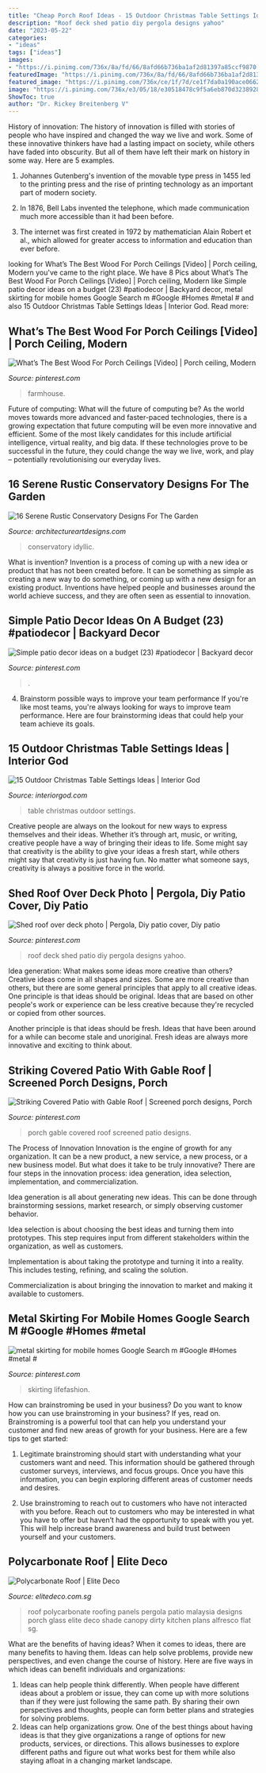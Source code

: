 ```yaml
---
title: "Cheap Porch Roof Ideas - 15 Outdoor Christmas Table Settings Ideas"
description: "Roof deck shed patio diy pergola designs yahoo"
date: "2023-05-22"
categories:
- "ideas"
tags: ["ideas"]
images:
- "https://i.pinimg.com/736x/8a/fd/66/8afd66b736ba1af2d81397a85ccf9870.jpg"
featuredImage: "https://i.pinimg.com/736x/8a/fd/66/8afd66b736ba1af2d81397a85ccf9870.jpg"
featured_image: "https://i.pinimg.com/736x/ce/1f/7d/ce1f7da0a190ace0662587447fb8e481.jpg"
image: "https://i.pinimg.com/736x/e3/05/18/e30518478c9f5a6eb870d32389283a9c.jpg"
ShowToc: true
author: "Dr. Rickey Breitenberg V"
---
```



History of innovation:
The history of innovation is filled with stories of people who have inspired and changed the way we live and work. Some of these innovative thinkers have had a lasting impact on society, while others have faded into obscurity. But all of them have left their mark on history in some way. Here are 5 examples.
1) Johannes Gutenberg's invention of the movable type press in 1455 led to the printing press and the rise of printing technology as an important part of modern society.

2) In 1876, Bell Labs invented the telephone, which made communication much more accessible than it had been before.

3) The internet was first created in 1972 by mathematician Alain Robert et al., which allowed for greater access to information and education than ever before.

	

		
looking for What’s The Best Wood For Porch Ceilings [Video] | Porch ceiling, Modern you've came to the right place. We have 8 Pics about What’s The Best Wood For Porch Ceilings [Video] | Porch ceiling, Modern like Simple patio decor ideas on a budget (23) #patiodecor | Backyard decor, metal skirting for mobile homes Google Search m #Google #Homes #metal # and also 15 Outdoor Christmas Table Settings Ideas | Interior God. Read more:
		
    
## What’s The Best Wood For Porch Ceilings [Video] | Porch Ceiling, Modern

<img loading=lazy src="https://i.pinimg.com/736x/8a/fd/66/8afd66b736ba1af2d81397a85ccf9870.jpg" onerror="this.onerror=null;this.src='https://tse4.mm.bing.net/th?id=OIP.-igRp5B1dmSUk08Gx1RKKgHaNK&amp;pid=15.1';" alt="What’s The Best Wood For Porch Ceilings [Video] | Porch ceiling, Modern">

_Source: pinterest.com_

>farmhouse. 

	

Future of computing: What will the future of computing be?
As the world moves towards more advanced and faster-paced technologies, there is a growing expectation that future computing will be even more innovative and efficient. Some of the most likely candidates for this include artificial intelligence, virtual reality, and big data. If these technologies prove to be successful in the future, they could change the way we live, work, and play – potentially revolutionising our everyday lives.

    
## 16 Serene Rustic Conservatory Designs For The Garden

<img loading=lazy src="https://www.architectureartdesigns.com/wp-content/uploads/2015/05/16-Serene-Rustic-Conservatory-Designs-For-The-Garden-8.jpg" onerror="this.onerror=null;this.src='https://tse2.mm.bing.net/th?id=OIP.35FD0Bbe1S4x9o6DZA13VQHaE8&amp;pid=15.1';" alt="16 Serene Rustic Conservatory Designs For The Garden">

_Source: architectureartdesigns.com_

>conservatory idyllic. 

	

What is invention?
Invention is a process of coming up with a new idea or product that has not been created before. It can be something as simple as creating a new way to do something, or coming up with a new design for an existing product. Inventions have helped people and businesses around the world achieve success, and they are often seen as essential to innovation.

    
## Simple Patio Decor Ideas On A Budget (23) #patiodecor | Backyard Decor

<img loading=lazy src="https://i.pinimg.com/736x/9a/9f/8d/9a9f8df27c07ad5192cf58a5c76ac961.jpg" onerror="this.onerror=null;this.src='https://tse1.mm.bing.net/th?id=OIP.cd2AbsLn42V2mSmb8jgmGgHaLH&amp;pid=15.1';" alt="Simple patio decor ideas on a budget (23) #patiodecor | Backyard decor">

_Source: pinterest.com_

>. 

	

4. Brainstorm possible ways to improve your team performance
If you're like most teams, you're always looking for ways to improve team performance. Here are four brainstorming ideas that could help your team achieve its goals.

    
## 15 Outdoor Christmas Table Settings Ideas | Interior God

<img loading=lazy src="http://interiorgod.com/wp-content/uploads/2016/10/Outdoor-Christmas-Table-Settings.jpg" onerror="this.onerror=null;this.src='https://tse4.mm.bing.net/th?id=OIP.wV5P_MV3ROJVyB4Xkz70vwHaKf&amp;pid=15.1';" alt="15 Outdoor Christmas Table Settings Ideas | Interior God">

_Source: interiorgod.com_

>table christmas outdoor settings. 

	

Creative people are always on the lookout for new ways to express themselves and their ideas. Whether it’s through art, music, or writing, creative people have a way of bringing their ideas to life. Some might say that creativity is the ability to give your ideas a fresh start, while others might say that creativity is just having fun. No matter what someone says, creativity is always a positive force in the world.

    
## Shed Roof Over Deck Photo | Pergola, Diy Patio Cover, Diy Patio

<img loading=lazy src="https://i.pinimg.com/736x/bc/c8/83/bcc8830ca1cda027925147fb89dc73b7.jpg" onerror="this.onerror=null;this.src='https://tse3.mm.bing.net/th?id=OIP.51NVf2FoPLro1tsUEDd6PAHaJ4&amp;pid=15.1';" alt="Shed roof over deck photo | Pergola, Diy patio cover, Diy patio">

_Source: pinterest.com_

>roof deck shed patio diy pergola designs yahoo. 

	

Idea generation: What makes some ideas more creative than others?
Creative ideas come in all shapes and sizes. Some are more creative than others, but there are some general principles that apply to all creative ideas.
One principle is that ideas should be original. Ideas that are based on other people's work or experience can be less creative because they're recycled or copied from other sources.

Another principle is that ideas should be fresh. Ideas that have been around for a while can become stale and unoriginal. Fresh ideas are always more innovative and exciting to think about.

    
## Striking Covered Patio With Gable Roof | Screened Porch Designs, Porch

<img loading=lazy src="https://i.pinimg.com/736x/e3/05/18/e30518478c9f5a6eb870d32389283a9c.jpg" onerror="this.onerror=null;this.src='https://tse1.mm.bing.net/th?id=OIP.sV_2e_J46F77Y4TPt-YvvQHaLH&amp;pid=15.1';" alt="Striking Covered Patio with Gable Roof | Screened porch designs, Porch">

_Source: pinterest.com_

>porch gable covered roof screened patio designs. 

	

The Process of Innovation
Innovation is the engine of growth for any organization. It can be a new product, a new service, a new process, or a new business model. But what does it take to be truly innovative?
There are four steps in the innovation process: idea generation, idea selection, implementation, and commercialization.

Idea generation is all about generating new ideas. This can be done through brainstorming sessions, market research, or simply observing customer behavior.

Idea selection is about choosing the best ideas and turning them into prototypes. This step requires input from different stakeholders within the organization, as well as customers.

Implementation is about taking the prototype and turning it into a reality. This includes testing, refining, and scaling the solution.

Commercialization is about bringing the innovation to market and making it available to customers.

    
## Metal Skirting For Mobile Homes Google Search M #Google #Homes #metal #

<img loading=lazy src="https://i.pinimg.com/736x/ce/1f/7d/ce1f7da0a190ace0662587447fb8e481.jpg" onerror="this.onerror=null;this.src='https://tse3.mm.bing.net/th?id=OIP.apY-W6aocRpxL6KFqJMWxgAAAA&amp;pid=15.1';" alt="metal skirting for mobile homes Google Search m #Google #Homes #metal #">

_Source: pinterest.com_

>skirting lifefashion. 

	

How can brainstroming be used in your business?
Do you want to know how you can use brainstroming in your business? If yes, read on. Brainstroming is a powerful tool that can help you understand your customer and find new areas of growth for your business. Here are a few tips to get started:
1. Legitimate brainstroming should start with understanding what your customers want and need. This information should be gathered through customer surveys, interviews, and focus groups. Once you have this information, you can begin exploring different areas of customer needs and desires.

2. Use brainstroming to reach out to customers who have not interacted with you before. Reach out to customers who may be interested in what you have to offer but haven’t had the opportunity to speak with you yet. This will help increase brand awareness and build trust between yourself and your customers.


    
## Polycarbonate Roof | Elite Deco

<img loading=lazy src="http://www.elitedeco.com.sg/wp-content/uploads/2013/09/Polycarbonate-1-700x937.jpg" onerror="this.onerror=null;this.src='https://tse2.mm.bing.net/th?id=OIP.qlvCAyPk07wl9usTJ0SM5QHaJ6&amp;pid=15.1';" alt="Polycarbonate Roof | Elite Deco">

_Source: elitedeco.com.sg_

>roof polycarbonate roofing panels pergola patio malaysia designs porch glass elite deco shade canopy dirty kitchen plans alfresco flat sg. 

	

What are the benefits of having ideas?
When it comes to ideas, there are many benefits to having them. Ideas can help solve problems, provide new perspectives, and even change the course of history. Here are five ways in which ideas can benefit individuals and organizations: 
1. Ideas can help people think differently. When people have different ideas about a problem or issue, they can come up with more solutions than if they were just following the same path. By sharing their own perspectives and thoughts, people can form better plans and strategies for solving problems. 
2. Ideas can help organizations grow. One of the best things about having ideas is that they give organizations a range of options for new products, services, or directions. This allows businesses to explore different paths and figure out what works best for them while also staying afloat in a changing market landscape. 

